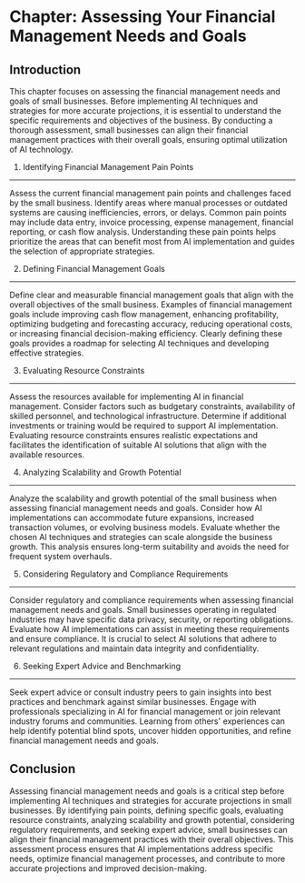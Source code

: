 Chapter: Assessing Your Financial Management Needs and Goals
============================================================

Introduction
------------

This chapter focuses on assessing the financial management needs and goals of small businesses. Before implementing AI techniques and strategies for more accurate projections, it is essential to understand the specific requirements and objectives of the business. By conducting a thorough assessment, small businesses can align their financial management practices with their overall goals, ensuring optimal utilization of AI technology.

1. Identifying Financial Management Pain Points
-----------------------------------------------

Assess the current financial management pain points and challenges faced by the small business. Identify areas where manual processes or outdated systems are causing inefficiencies, errors, or delays. Common pain points may include data entry, invoice processing, expense management, financial reporting, or cash flow analysis. Understanding these pain points helps prioritize the areas that can benefit most from AI implementation and guides the selection of appropriate strategies.

2. Defining Financial Management Goals
--------------------------------------

Define clear and measurable financial management goals that align with the overall objectives of the small business. Examples of financial management goals include improving cash flow management, enhancing profitability, optimizing budgeting and forecasting accuracy, reducing operational costs, or increasing financial decision-making efficiency. Clearly defining these goals provides a roadmap for selecting AI techniques and developing effective strategies.

3. Evaluating Resource Constraints
----------------------------------

Assess the resources available for implementing AI in financial management. Consider factors such as budgetary constraints, availability of skilled personnel, and technological infrastructure. Determine if additional investments or training would be required to support AI implementation. Evaluating resource constraints ensures realistic expectations and facilitates the identification of suitable AI solutions that align with the available resources.

4. Analyzing Scalability and Growth Potential
---------------------------------------------

Analyze the scalability and growth potential of the small business when assessing financial management needs and goals. Consider how AI implementations can accommodate future expansions, increased transaction volumes, or evolving business models. Evaluate whether the chosen AI techniques and strategies can scale alongside the business growth. This analysis ensures long-term suitability and avoids the need for frequent system overhauls.

5. Considering Regulatory and Compliance Requirements
-----------------------------------------------------

Consider regulatory and compliance requirements when assessing financial management needs and goals. Small businesses operating in regulated industries may have specific data privacy, security, or reporting obligations. Evaluate how AI implementations can assist in meeting these requirements and ensure compliance. It is crucial to select AI solutions that adhere to relevant regulations and maintain data integrity and confidentiality.

6. Seeking Expert Advice and Benchmarking
-----------------------------------------

Seek expert advice or consult industry peers to gain insights into best practices and benchmark against similar businesses. Engage with professionals specializing in AI for financial management or join relevant industry forums and communities. Learning from others' experiences can help identify potential blind spots, uncover hidden opportunities, and refine financial management needs and goals.

Conclusion
----------

Assessing financial management needs and goals is a critical step before implementing AI techniques and strategies for accurate projections in small businesses. By identifying pain points, defining specific goals, evaluating resource constraints, analyzing scalability and growth potential, considering regulatory requirements, and seeking expert advice, small businesses can align their financial management practices with their overall objectives. This assessment process ensures that AI implementations address specific needs, optimize financial management processes, and contribute to more accurate projections and improved decision-making.
